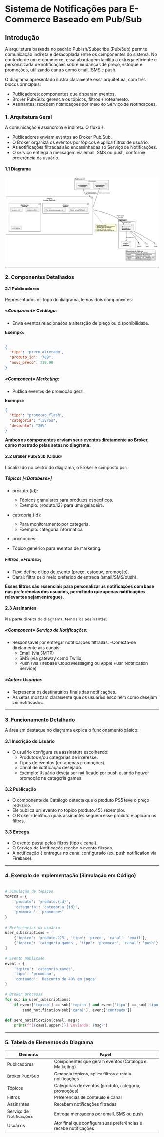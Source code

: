 # Sistema de Notificações para E-Commerce Baseado em Pub/Sub
## Introdução

A arquitetura baseada no padrão Publish/Subscribe (Pub/Sub) permite comunicação indireta e desacoplada entre os componentes do sistema. No contexto de um e-commerce, essa abordagem facilita a entrega eficiente e personalizada de notificações sobre mudanças de preço, estoque e promoções, utilizando canais como email, SMS e push.

O diagrama apresentado ilustra claramente essa arquitetura, com três blocos principais:

- Publicadores: componentes que disparam eventos.
- Broker Pub/Sub: gerencia os tópicos, filtros e roteamento.
- Assinantes: recebem notificações por meio do Serviço de Notificações.

### 1. Arquitetura Geral
A comunicação é assíncrona e indireta. O fluxo é:

- Publicadores enviam eventos ao Broker Pub/Sub.
- O Broker organiza os eventos por tópicos e aplica filtros de usuário.
- As notificações filtradas são encaminhadas ao Serviço de Notificações.
- O serviço entrega a mensagem via email, SMS ou push, conforme preferência do usuário.

#### 1.1 Diagrama
![Diagrama de componentes](imagens/Diagrama3.png "Diagrama de componentes")

---

### 2. Componentes Detalhados
#### 2.1 Publicadores
Representados no topo do diagrama, temos dois componentes:
##### «Component» Catálogo:
- Envia eventos relacionados a alteração de preço ou disponibilidade.

**Exemplo:**

```json

{
  "tipo": "preco_alterado",
  "produto_id": "789",
  "novo_preco": 219.90
}
```

##### «Component» Marketing:
- Publica eventos de promoção geral.

**Exemplo:**

```json
{
  "tipo": "promocao_flash",
  "categoria": "livros",
  "desconto": "20%"
}
```
**Ambos os componentes enviam seus eventos diretamente ao Broker, como mostrado pelas setas no diagrama.**

#### 2.2 Broker Pub/Sub (Cloud)
Localizado no centro do diagrama, o Broker é composto por:

##### Tópicos [«Database»]
- produto.{id}:
  - Tópicos granulares para produtos específicos.
  - Exemplo: produto.123 para uma geladeira.

- categoria.{id}:
  - Para monitoramento por categoria.
  - Exemplo: categoria.informatica.

- promocoes:
 - Tópico genérico para eventos de marketing.

##### Filtros [«Frame»]
- Tipo: define o tipo de evento (preço, estoque, promoção).
- Canal: filtra pelo meio preferido de entrega (email/SMS/push).

**Esses filtros são essenciais para personalizar as notificações com base nas preferências dos usuários, permitindo que apenas notificações relevantes sejam entregues.**

#### 2.3 Assinantes
Na parte direita do diagrama, temos os assinantes:

##### «Component» Serviço de Notificações:
- Responsável por entregar notificações filtradas.
-Conecta-se diretamente aos canais:
   - Email (via SMTP)
   - SMS (via gateway como Twilio)
   - Push (via Firebase Cloud Messaging ou Apple Push Notification Service)

##### «Actor» Usuários
- Representa os destinatários finais das notificações.
- As setas mostram claramente que os usuários escolhem como desejam ser notificados.

---

### 3. Funcionamento Detalhado
A área em destaque no diagrama explica o funcionamento básico:

#### 3.1 Inscrição do Usuário
- O usuário configura sua assinatura escolhendo:
  - Produtos e/ou categorias de interesse.
  - Tipos de eventos (ex: apenas promoções).
  - Canal de notificação desejado.
  - Exemplo: Usuário deseja ser notificado por push quando houver promoção na categoria games.

#### 3.2 Publicação
- O componente de Catálogo detecta que o produto PS5 teve o preço reduzido.
- Ele publica um evento no tópico produto.456 (exemplo).
- O Broker identifica quais assinantes seguem esse produto e aplicam os filtros.

#### 3.3 Entrega
- O evento passa pelos filtros (tipo e canal).
- O Serviço de Notificação recebe o evento filtrado.
- A notificação é entregue no canal configurado (ex: push notification via Firebase).

---

### 4. Exemplo de Implementação (Simulação em Código)

```python

# Simulação de tópicos
TOPICS = {
    'produto': 'produto.{id}',
    'categoria': 'categoria.{id}',
    'promocao': 'promocoes'
}

# Preferências do usuário
user_subscriptions = [
    {'topico': 'produto.123', 'tipo': 'preco', 'canal': 'email'},
    {'topico': 'categoria.games', 'tipo': 'promocao', 'canal': 'push'}
]

# Evento publicado
event = {
    'topico': 'categoria.games',
    'tipo': 'promocao',
    'conteudo': 'Desconto de 40% em jogos'
}

# Broker processa
for sub in user_subscriptions:
    if event['topico'] == sub['topico'] and event['tipo'] == sub['tipo']:
        send_notification(sub['canal'], event['conteudo'])

def send_notification(canal, msg):
    print(f"[{canal.upper()}] Enviando: {msg}")
```

---

### 5. Tabela de Elementos do Diagrama

|Elemento	                                        | Papel 
| ----------------------------------------------- | ------------------------------------------------------------------------------------------- |
|Publicadores|	Componentes que geram eventos (Catálogo e Marketing)
|Broker Pub/Sub	|Gerencia tópicos, aplica filtros e roteia notificações
|Tópicos	|Categorias de eventos (produto, categoria, promoções)
|Filtros	|Preferências de conteúdo e canal
|Assinantes	|Recebem notificações filtradas
|Serviço de Notificações	|Entrega mensagens por email, SMS ou push
|Usuários	|Ator final que configura suas preferências e recebe notificações

